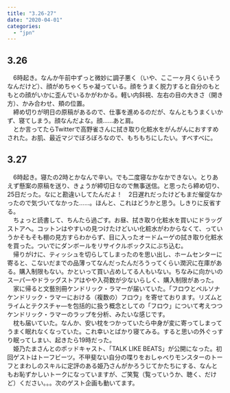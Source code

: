 ```yaml
---
title: "3.26-27"
date: "2020-04-01"
categories: 
  - "jpn"
---
```


## 3.26

　6時起き。なんか午前中ずっと微妙に調子悪く（いや、ここ一ヶ月くらいそうなんだけど）、顔がめちゃくちゃ凝っている。顔をうまく脱力すると自分のもともとの顔がいかに歪んでいるかがわかる。軽い内斜視、左右の目の大きさ（開き方）、かみ合わせ、頬の位置。  
　締め切りが明日の原稿があるので、仕事を進めるのだが、なんともうまくいかず、寝てしまう。顔なんだよな。顔……あと肩。  
　とか言ってたらTwitterで高野雀さんに拭き取り化粧水をがんがんにおすすめされた。お肌、最近マジでぼろぼろなので、もちもちにしたい。すべすべに。

## 3.27

　6時起き。寝たの2時とかなんで辛い。でも二度寝なかなかできない。とりあえず懸案の原稿を送り、きょうが締切日なので無事送信。と思ったら締め切り、25日だった。なにと勘違いしてたんだよ！　2日遅れだったけどもまだ催促なかったので気づいてなかった……。ほんと、これはどうかと思う。しきりに反省する。  
　ちょっと読書して、ちんたら過ごす。お昼、拭き取り化粧水を買いにドラッグストアへ。コットンはやすいの見つけたけどいい化粧水がわからなくて、っていうかそもそも棚の見方すらわからず、目に入ったオードムーゲの拭き取り化粧水を買った。ついでにダンボールをリサイクルボックスにぶち込む。  
　帰りがけに、ティッシュを切らしてしまったのを思い出し、ホームセンターに寄ると、こないだまでの品薄ってなんだったんだろうってくらい潤沢に在庫がある。購入制限もない。かといって買い占めしてる人もいない。ちなみに向かいのスーパーやドラッグストアはやや入荷数が少ないらしく、購入制限があった。  
　家に帰ると文藝別冊ケンドリック・ラマーが届いていた。「フロウとペルソナ　ケンドリック・ラマーにおける（複数の）フロウ」を寄せております。リズムとライムとテクスチャ―を包括的に扱う概念としての「フロウ」について考えつつケンドリック・ラマーのラップを分析、みたいな感じです。  
　枕も届いていた。なんか、安い枕をつかっていたら中身が変に寄ってしまってうまく眠れなくなっていた。これ幸いとばかり寝てみる。すると思いの外ぐっすり眠ってしまい、起きたら19時だった。  
　姫乃たまさんとのポッドキャスト、「TALK LIKE BEATS」が公開になった。初回ゲストはトーフビーツ。不甲斐ない自分の喋りをおしゃべりモンスターのトーフとまわしのスキルに定評のある姫乃さんがかろうじてかたちにする、なんともお恥ずかしいトークになっていますが、ご笑覧（覧っていうか、聴く、だけど）ください。。。次のゲスト企画も動いてます。
